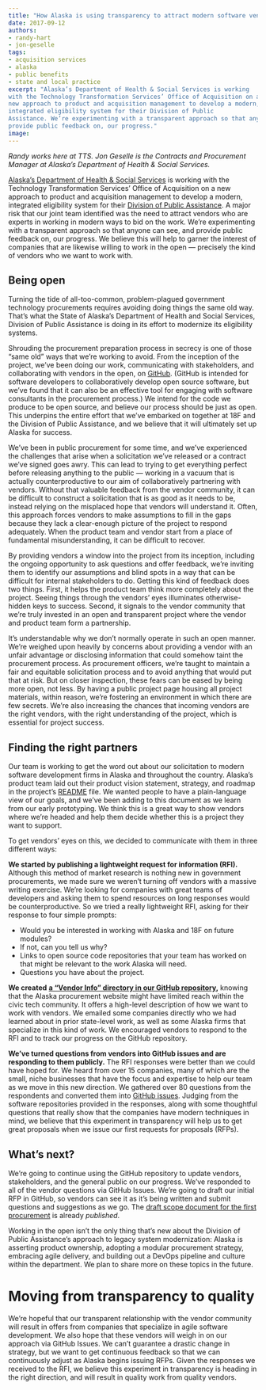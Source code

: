 ```yaml
---
title: "How Alaska is using transparency to attract modern software vendors"
date: 2017-09-12
authors:
- randy-hart
- jon-geselle
tags:
- acquisition services
- alaska
- public benefits
- state and local practice
excerpt: "Alaska’s Department of Health & Social Services is working
with the Technology Transformation Services’ Office of Acquisition on a
new approach to product and acquisition management to develop a modern,
integrated eligibility system for their Division of Public
Assistance. We’re experimenting with a transparent approach so that anyone can see, and
provide public feedback on, our progress."
image:
---
```


*Randy works here at TTS. Jon Geselle is the Contracts and Procurement Manager at Alaska’s
Department of Health & Social Services.*

[Alaska’s Department of Health & Social Services](http://www.dhss.alaska.gov/Pages/default.aspx) is working
with the Technology Transformation Services’ Office of Acquisition on a
new approach to product and acquisition management to develop a modern,
integrated eligibility system for their [Division of Public
Assistance](http://dhss.alaska.gov/dpa/Pages/default.aspx). A major
risk that our joint team identified was the need to attract vendors who
are experts in working in modern ways to bid on the work. We’re
experimenting with a transparent approach so that anyone can see, and
provide public feedback on, our progress. We believe this will help to
garner the interest of companies that are likewise willing to work in
the open — precisely the kind of vendors who we want to work with.

Being open
----------

Turning the tide of all-too-common, problem-plagued government
technology procurements requires avoiding doing things the same old way.
That’s what the State of Alaska’s Department of Health and Social Services, Division of Public Assistance is doing in its effort to
modernize its eligibility systems.

Shrouding the procurement preparation process in secrecy is one of those
“same old” ways that we’re working to avoid. From the inception of the
project, we’ve been doing our work, communicating with stakeholders, and
collaborating with vendors in the open, on
[GitHub](https://github.com/AlaskaDHSS/acq-alaska-dhss-modernization). (GitHub is intended for software
developers to collaboratively develop open source software, but we’ve
found that it can also be an effective tool for engaging with software
consultants in the procurement process.) We intend for the code we
produce to be open source, and believe our process should be just as
open. This underpins the entire effort that we’ve embarked on together
at 18F and the Division of Public Assistance, and we believe that it
will ultimately set up Alaska for success.

We’ve been in public procurement for some time, and we’ve experienced
the challenges that arise when a solicitation we’ve released or a
contract we’ve signed goes awry. This can lead to trying to get
everything perfect before releasing anything to the public — working in
a vacuum that is actually counterproductive to our aim of
collaboratively partnering with vendors. Without that valuable feedback
from the vendor community, it can be difficult to construct a
solicitation that is as good as it needs to be, instead relying on the
misplaced hope that vendors will understand it. Often, this approach
forces vendors to make assumptions to fill in the gaps because they lack
a clear-enough picture of the project to respond adequately. When the
product team and vendor start from a place of fundamental
misunderstanding, it can be difficult to recover.

By providing vendors a window into the project from its inception,
including the ongoing opportunity to ask questions and offer feedback,
we’re inviting them to identify our assumptions and blind spots in a way
that can be difficult for internal stakeholders to do. Getting this kind
of feedback does two things. First, it helps the product team think more
completely about the project. Seeing things through the vendors’ eyes
illuminates otherwise-hidden keys to success. Second, it signals to the
vendor community that we’re truly invested in an open and transparent
project where the vendor and product team form a partnership.

It’s understandable why we don’t normally operate in such an open
manner. We’re weighed upon heavily by concerns about providing a vendor
with an unfair advantage or disclosing information that could somehow
taint the procurement process. As procurement officers, we’re taught to
maintain a fair and equitable solicitation process and to avoid anything
that would put that at risk. But on closer inspection, these fears can
be eased by being more open, not less. By having a public project page
housing all project materials, within reason, we’re fostering an
environment in which there are few secrets. We’re also increasing the
chances that incoming vendors are the right vendors, with the right
understanding of the project, which is essential for project success.

Finding the right partners
--------------------------

Our team is working to get the word out about our solicitation to modern
software development firms in Alaska and throughout the country.
Alaska’s product team laid out their product vision statement, strategy,
and roadmap in the project’s
[README](https://github.com/18F/acq-alaska-dhss-modernization/blob/master/README.md)
file. We wanted people to have a plain-language view of our goals, and
we’ve been adding to this document as we learn from our early
prototyping. We think this is a great way to show vendors where we’re
headed and help them decide whether this is a project they want to
support.

To get vendors’ eyes on this, we decided to communicate with them in
three different ways:

**We started by publishing a lightweight request for information (RFI).** Although this method of market research is nothing new in government procurements, we made sure we weren’t turning off vendors with a massive writing exercise. We’re looking for companies with great teams of developers and asking them to spend resources on long responses would be counterproductive. So we tried a really lightweight RFI, asking for their response to four simple prompts:

-   Would you be interested in working with Alaska and 18F on future modules?
-   If not, can you tell us why?
-   Links to open source code repositories that your team has worked on
 that might be relevant to the work Alaska will need.
-   Questions you have about the project.

**We created** [**a “Vendor Info” directory in our GitHub
repository**](https://github.com/18F/acq-alaska-dhss-modernization/tree/master/vendor-info)**,**
knowing that the Alaska procurement website might have limited reach
within the civic tech community. It offers a high-level description of
how we want to work with vendors. We emailed some companies directly
who we had learned about in prior state-level work, as well as some
Alaska firms that specialize in this kind of work. We encouraged vendors
to respond to the RFI and to track our progress on the GitHub
repository.

**We’ve turned questions from vendors into GitHub issues and are
responding to them publicly.** The RFI responses were better than we
could have hoped for. We heard from over 15 companies, many of which are
the small, niche businesses that have the focus and expertise to help
our team as we move in this new direction. We gathered over 80 questions
from the respondents and converted them into [GitHub
issues](https://github.com/18F/acq-alaska-dhss-modernization/issues).
Judging from the software repositories provided in the responses, along
with some thoughtful questions that really show that the companies have
modern techniques in mind, we believe that this experiment in
transparency will help us to get great proposals when we issue our first
requests for proposals (RFPs).

What’s next?
------------

We’re going to continue using the GitHub repository to update vendors,
stakeholders, and the general public on our progress. We’ve responded to
all of the vendor questions via GitHub Issues. We’re going to draft our
initial RFP in GitHub, so vendors can see it as it’s being written and
submit questions and suggestions as we go. The [draft scope document
for the first
procurement](https://github.com/18F/acq-alaska-dhss-modernization/pull/118)
is already *published*.

Working in the open isn’t the only thing that’s new about the Division
of Public Assistance’s approach to legacy system modernization: Alaska
is asserting product ownership, adopting a modular procurement strategy,
embracing agile delivery, and building out a DevOps pipeline and culture
within the department. We plan to share more on these topics in the
future.

Moving from transparency to quality
===================================

We’re hopeful that our transparent relationship with the vendor
community will result in offers from companies that specialize in agile
software development. We also hope that these vendors will weigh in on
our approach via GitHub Issues. We can’t guarantee a
drastic change in strategy, but we want to get continuous feedback so
that we can continuously adjust as Alaska begins issuing RFPs. Given the
responses we received to the RFI, we believe this experiment in
transparency is heading in the right direction, and will result in
quality work from quality vendors.
